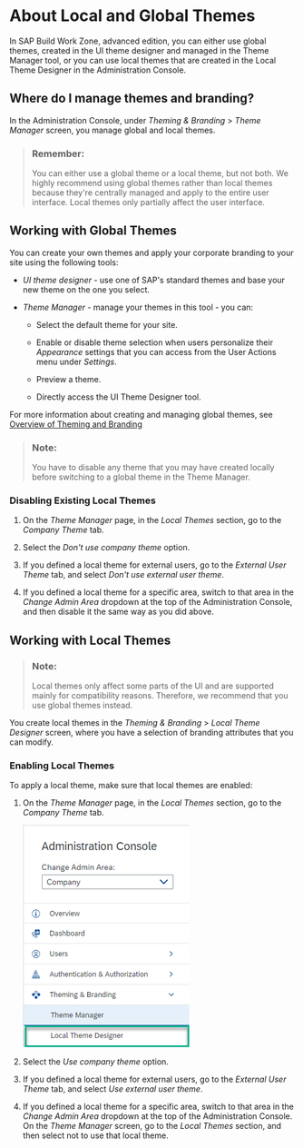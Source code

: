 <!-- loiof68b18b6486b41568161d7b4f226532e -->

# About Local and Global Themes

In SAP Build Work Zone, advanced edition, you can either use global themes, created in the UI theme designer and managed in the Theme Manager tool, or you can use local themes that are created in the Local Theme Designer in the Administration Console.



<a name="loiof68b18b6486b41568161d7b4f226532e__section_trn_vpf_m5b"/>

## Where do I manage themes and branding?

In the Administration Console, under *Theming & Branding* \> *Theme Manager* screen, you manage global and local themes.

> ### Remember:  
> You can either use a global theme or a local theme, but not both. We highly recommend using global themes rather than local themes because they're centrally managed and apply to the entire user interface. Local themes only partially affect the user interface.



<a name="loiof68b18b6486b41568161d7b4f226532e__section_ifg_gjp_xkb"/>

## Working with Global Themes

You can create your own themes and apply your corporate branding to your site using the following tools:

-   *UI theme designer* - use one of SAP's standard themes and base your new theme on the one you select.

-   *Theme Manager* - manage your themes in this tool - you can:

    -   Select the default theme for your site.

    -   Enable or disable theme selection when users personalize their *Appearance* settings that you can access from the User Actions menu under *Settings*.

    -   Preview a theme.

    -   Directly access the UI Theme Designer tool.



For more information about creating and managing global themes, see [Overview of Theming and Branding](overview-of-theming-and-branding-c9299d9.md)

> ### Note:  
> You have to disable any theme that you may have created locally before switching to a global theme in the Theme Manager.



### Disabling Existing Local Themes

1.  On the *Theme Manager* page, in the *Local Themes* section, go to the *Company Theme* tab.

2.  Select the *Don't use company theme* option.

3.  If you defined a local theme for external users, go to the *External User Theme* tab, and select *Don't use external user theme*.

4.  If you defined a local theme for a specific area, switch to that area in the *Change Admin Area* dropdown at the top of the Administration Console, and then disable it the same way as you did above.




<a name="loiof68b18b6486b41568161d7b4f226532e__section_qyn_gjp_xkb"/>

## Working with Local Themes

> ### Note:  
> Local themes only affect some parts of the UI and are supported mainly for compatibility reasons. Therefore, we recommend that you use global themes instead.

You create local themes in the *Theming & Branding* \> *Local Theme Designer* screen, where you have a selection of branding attributes that you can modify.



### Enabling Local Themes

To apply a local theme, make sure that local themes are enabled:

1.  On the *Theme Manager* page, in the *Local Themes* section, go to the *Company Theme* tab.

    ![](images/Local_Themes_dfe94e0.png)

2.  Select the *Use company theme* option.

3.  If you defined a local theme for external users, go to the *External User Theme* tab, and select *Use external user theme*.

4.  If you defined a local theme for a specific area, switch to that area in the *Change Admin Area* dropdown at the top of the Administration Console. On the *Theme Manager* screen, go to the *Local Themes* section, and then select not to use that local theme.


